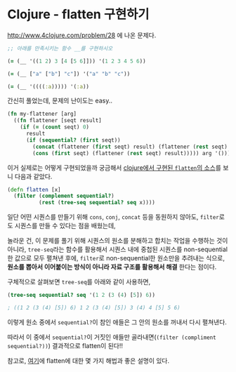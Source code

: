 # Clojure - flatten 구현하기

http://www.4clojure.com/problem/28 에 나온 문제다.

```clojure
;; 아래를 만족시키는 함수 __를 구현하시오

(= (__ '((1 2) 3 [4 [5 6]])) '(1 2 3 4 5 6))

(= (__ ["a" ["b"] "c"]) '("a" "b" "c"))

(= (__ '((((:a))))) '(:a))
```

간신히 풀었는데, 문제의 난이도는 easy..

```clojure
(fn my-flattener [arg]
  ((fn flattener [seqt result]
    (if (= (count seqt) 0)
      result
      (if (sequential? (first seqt))
        (concat (flattener (first seqt) result) (flattener (rest seqt) result))
        (cons (first seqt) (flattener (rest seqt) result))))) arg '()))
```

이거 실제로는 어떻게 구현되었을까 궁금해서 [clojure에서 구현된 `flatten`의 소스](https://github.com/clojure/clojure/blob/master/src/clj/clojure/core.clj#L7011)를 보니 다음과 같았다.

```clojure
(defn flatten [x]
  (filter (complement sequential?)
          (rest (tree-seq sequential? seq x))))
```

일단 어떤 시퀀스를 만들기 위해 `cons`, `conj`, `concat` 등을 동원하지 않아도, `filter`로도 시퀀스를 만들 수 있다는 점을 배웠는데,

놀라운 건, 이 문제를 풀기 위해 시퀀스의 원소를 분해하고 합치는 작업을 수행하는 것이 아니라, `tree-seq`라는 함수를 활용해서 시퀀스 내에 중첩된 시퀀스를 non-sequential한 값으로 모두 펼쳐낸 후에, `filter`로 non-sequential한 원소만을 추려내는 식으로, **원소를 뽑아서 이어붙이는 방식이 아니라 자료 구조를 활용해서 해결** 한다는 점이다.

구체적으로 살펴보면 `tree-seq`를 아래와 같이 사용하면,
```clojure
(tree-seq sequential? seq '(1 2 (3 (4) [5]) 6))

; ((1 2 (3 (4) [5]) 6) 1 2 (3 (4) [5]) 3 (4) 4 [5] 5 6)
```
이렇게 원소 중에서 `sequential?`이 참인 애들은 그 안의 원소를 꺼내서 다시 펼쳐낸다.

따라서 이 중에서 `sequential?`이 거짓인 애들만 골라내면(`(filter (compliment sequential?))`) 결과적으로 flatten이 된다!!

참고로, [여기](https://mwfogleman.github.io/posts/20-12-2014-flatcat.html)에 flatten에 대한 몇 가지 해법과 좋은 설명이 있다.
